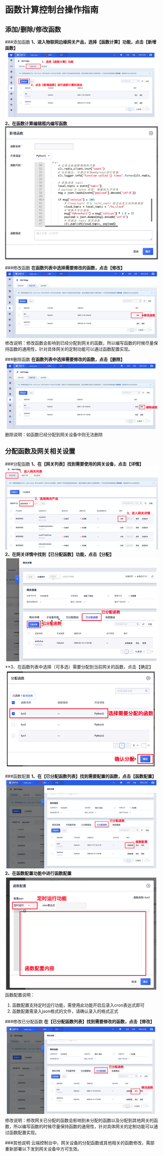 # 函数计算控制台操作指南

## 添加/删除/修改函数

###添加函数
**1、进入物联网边缘网关产品，选择【函数计算】功能，点击【新增函数】**
![添加函数](../../images/函数计算-1.png)
**2、在函数计算编辑框内编写函数**
![添加函数](../../images/函数计算-2.png)

###修改函数
**在函数列表中选择需要修改的函数，点击【修改】**
![修改函数](../../images/函数计算-3.png)
修改说明：修改函数会影响到已经分配到网关的函数，所以编写函数的时候尽量保持函数的通用性，针对具体网关的定制功能可以通过函数配置实现。

###删除函数
**在函数列表中选择需要修改的函数，点击【删除】**
![删除函数](../../images/函数计算-4.png)
删除说明：如函数已经分配到网关设备中则无法删除


## 分配函数及网关相关设置

###分配函数
**1、在【网关列表】找到需要使用的网关设备，点击【详情】**
![分配函数](../../images/分配函数-1.png)
**2、在网关详情中找到【已分配函数】功能，点击【分配】**
![分配函数](../../images/分配函数-2.png)
**3、在函数列表中选择（可多选）需要分配到当前网关的函数，点击【确定】
![分配函数](../../images/分配函数-3.png)

###函数配置
**1、在【已分配函数列表】找到需要配置的函数，点击【函数配置】**
![修改函数](../../images/分配函数-5.png)
**2、在函数配置功能中进行函数配置**
![修改函数](../../images/分配函数-6.png)
函数配置说明：
1. 函数配置支持定时运行功能，需使用此功能开启后录入cron表达式即可
2. 函数配置需录入json格式的文件，请确认录入的格式正式

###修改已分配函数
**在【已分配函数列表】找到需要修改的函数，点击【修改】**
![修改函数](../../images/分配函数-4.png)
修改说明：修改网关已分配的函数会影响到未分配的函数以及分配到其他网关的函数，所以编写函数的时候尽量保持函数的通用性，针对具体网关的定制功能可以通过函数配置实现。

###其他说明
云端控制台中，网关设备的分配函数或其他相关的函数修改，需部重新部署以下发到网关设备中方可生效。


